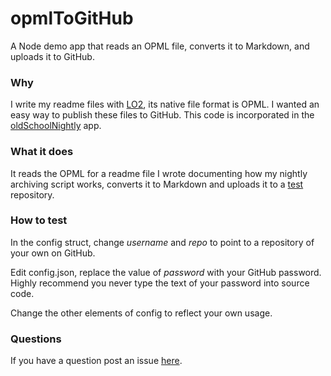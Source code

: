 # opmlToGitHub

A Node demo app that reads an OPML file, converts it to Markdown, and uploads it to GitHub. 

### Why

I write my readme files with <a href="http://littleoutliner.com/">LO2</a>, its native file format is OPML. I wanted an easy way to publish these files to GitHub. This code is incorporated in the <a href="https://github.com/scripting/oldSchoolNightly/blob/master/oldschoolnightly.js">oldSchoolNightly</a> app. 

### What it does

It reads the OPML for a readme file I wrote documenting how my nightly archiving script works, converts it to Markdown and uploads it to a <a href="https://github.com/scripting/test1/blob/master/test.md">test</a> repository. 

### How to test

In the config struct, change <i>username</i> and <i>repo</i> to point to a repository of your own on GitHub. 

Edit config.json, replace the value of <i>password</i> with your GitHub password. Highly recommend you never type the text of your password into source code. 

Change the other elements of config to reflect your own usage.

### Questions

If you have a question post an issue <a href="https://github.com/scripting/opmlToGitHub/issues">here</a>. 

